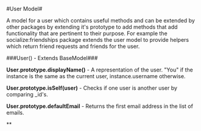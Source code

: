 #User Model#

A model for a user which contains useful methods and can be extended by other packages by extending it's prototype to add methods that add functionality that are pertinent to their purpose. For example the socialize:friendships package extends the user model to provide helpers which return friend requests and friends for the user.

###User() - Extends BaseModel###

**User.prototype.displayName()** - A representation of the user. "You" if the instance is the same as the current user, instance.username otherwise.

**User.prototype.isSelf(user)** - Checks if one user is another user by comparing _id's.

**User.prototype.defaultEmail** - Returns the first email address in the list of emails.

**